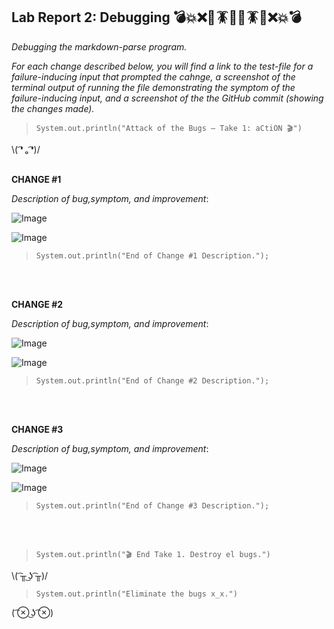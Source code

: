 
## Lab Report 2: Debugging 💣💥❌🦟🪳🐜🦟🪳🐜❌💥💣 
*Debugging the markdown-parse program.*   

*For each change described below, you will find a link to the test-file for a failure-inducing input that prompted the cahnge, a screenshot of the terminal output of running the file demonstrating the symptom of the failure-inducing input, and a screenshot of the the GitHub commit (showing the changes made).*  
 
>`System.out.println("Attack of the Bugs — Take 1: aCtiON 🎬")`    

\\( ͡❛ ₒ ͡❛)/ <br/><br/>
   
**CHANGE #1**

*Description of bug,symptom, and improvement*:   

![Image]()     


![Image]()     
>`System.out.println("End of Change #1 Description.");`  
 
<br/><br/>




**CHANGE #2**

*Description of bug,symptom, and improvement*:   

![Image]()     


![Image]()     
>`System.out.println("End of Change #2 Description.");`  
 
<br/><br/>



**CHANGE #3**

*Description of bug,symptom, and improvement*:   

![Image]()     


![Image]()     
>`System.out.println("End of Change #3 Description.");`  
 
<br/><br/>    
 
>`System.out.println("🎬 End Take 1. Destroy el bugs.")`    

\\( ͡╥ ͜ʖ ͡╥)/ 

>`System.out.println("Eliminate the bugs x_x.")`

( ͡⊗ ͜ʖ ͡⊗) <br/><br/>
 


